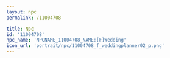 ```yaml
---
layout: npc
permalink: /11004708

title: Npc
id: '11004708'
npc_name: 'NPCNAME_11004708_NAME:[F]Wedding'
icon_url: 'portrait/npc/11004708_f_weddingplanner02_p.png'
---
```

